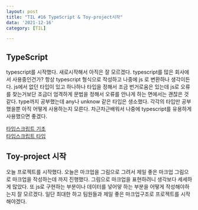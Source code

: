 ```yaml
---
layout: post
title: "TIL #16 TypeScript & Toy-project시작"
data: '2021-12-16'
category: [TIL]

---
```


## TypeScript 
typescript를 시작했다. 새로시작해서 아직은 잘 모르겠다. typescript를 많은 회사에서 사용중인건가? 항상 typescript 형식으로 작성하고 나중에 js 로 변환하나 생각이든다. js에서 없던 타입이 있고 하나하나 타입을 정해서 조금 번거로움은 있는데 js로 오류를 찾는거보단 조금더 엄격하게 문법을 정해서 오류를 안나게 하는 면에서는 괜찮은 것같다. type까지 공부했는데 any나 unknow 같은 타입은 생소했다. 각각의 타입만 공부했을뿐 아직 어떻게 사용하는지 모른다. 차근차근배워서 나중에 typescript를 유용하게 사용했으면 좋겠다.

<a href="/javascript/ts_basic">타입스크립트 기초</a><br/>
<a href="/javascript/ts_type">타입스크립트 타입</a>

## Toy-project 시작
오늘 프로젝트를 시작했다. 오늘은 마크업을 그림으로 그려서 제일 좋은 마크업 그림으로 마크업을 작성하는데 까지 진행했다. 
그림으로 마크업을 표현하려니 생각보다 세세하게 많았다. 또 js로 구현하는 부분이나 데이터를 넣어얗 하는 부분을 어떻게 작성해야하는지 잘 모르겠다. 일단 최대한 하고 팀원들과 제일 좋은 마크업구조로 프로젝트를 시작해야겠다. 